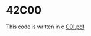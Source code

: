 # 42C00
This code is written in c
[C01.pdf](https://github.com/user-attachments/files/19151218/C01.pdf)
